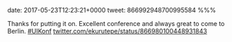 date: 2017-05-23T12:23:21+0000
tweet: 866992948700995584
%%%

Thanks for putting it on. Excellent conference and always great to come to Berlin. [#UIKonf](https://twitter.com/hashtag/UIKonf) [twitter.com/ekurutepe/status/866980100448931843](https://twitter.com/ekurutepe/status/866980100448931843)
